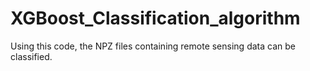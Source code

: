 # XGBoost_Classification_algorithm
Using this code, the NPZ files containing remote sensing data can be classified.
